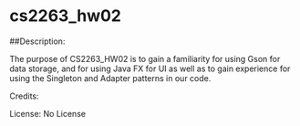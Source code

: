 # cs2263_hw02

##Description:

The purpose of CS2263_HW02 is to gain a familiarity for using Gson for data storage, and for using Java FX for UI as well as to gain experience for using the Singleton and Adapter patterns in our code.

Credits:

License: No License
